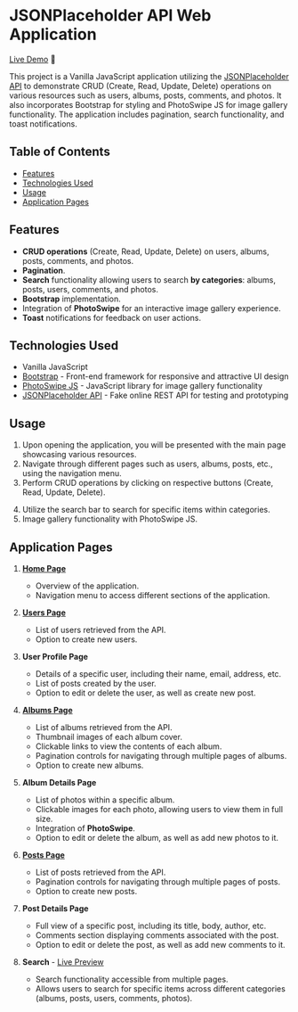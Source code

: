 # JSONPlaceholder API Web Application
<!-- DEPLOYED PAGE LINK -->
<!-- EMOJIES -->
[Live Demo](https://deimantedav.github.io/API-page/) 🚀

This project is a Vanilla JavaScript application utilizing the [JSONPlaceholder API](https://jsonplaceholder.typicode.com) to demonstrate CRUD (Create, Read, Update, Delete) operations on various resources such as users, albums, posts, comments, and photos. It also incorporates Bootstrap for styling and PhotoSwipe JS for image gallery functionality. The application includes pagination, search functionality, and toast notifications.

## Table of Contents

- [Features](#features)
- [Technologies Used](#technologies-used)
- [Usage](#usage)
- [Application Pages](#application-pages)

## Features

- **CRUD operations** (Create, Read, Update, Delete) on users, albums, posts, comments, and photos.
- **Pagination**.
- **Search** functionality allowing users to search **by categories**: albums, posts, users, comments, and photos.
- **Bootstrap** implementation.
- Integration of **PhotoSwipe** for an interactive image gallery experience.
- **Toast** notifications for feedback on user actions.

## Technologies Used

- Vanilla JavaScript
- [Bootstrap](https://getbootstrap.com/) - Front-end framework for responsive and attractive UI design
- [PhotoSwipe JS](https://photoswipe.com/) - JavaScript library for image gallery functionality
- [JSONPlaceholder API](https://jsonplaceholder.typicode.com) - Fake online REST API for testing and prototyping

## Usage

1. Upon opening the application, you will be presented with the main page showcasing various resources.
2. Navigate through different pages such as users, albums, posts, etc., using the navigation menu.
3. Perform CRUD operations by clicking on respective buttons (Create, Read, Update, Delete).
<!-- papyldit 3. -->
4. Utilize the search bar to search for specific items within categories.
5. Image gallery functionality with PhotoSwipe JS.

## Application Pages

1. **[Home Page](https://deimantedav.github.io/API-page/)**
   - Overview of the application.
   - Navigation menu to access different sections of the application.

2. **[Users Page](https://deimantedav.github.io/API-page/users.html)**
   - List of users retrieved from the API.
   - Option to create new users.

3. **User Profile Page**
   - Details of a specific user, including their name, email, address, etc.
   - List of posts created by the user.
   - Option to edit or delete the user, as well as create new post.

4. **[Albums Page](https://deimantedav.github.io/API-page/albums.html)**
   - List of albums retrieved from the API.
   - Thumbnail images of each album cover.
   - Clickable links to view the contents of each album.
   - Pagination controls for navigating through multiple pages of albums.
   - Option to create new albums.

5. **Album Details Page**
   - List of photos within a specific album.
   - Clickable images for each photo, allowing users to view them in full size.
   - Integration of **PhotoSwipe**.
   - Option to edit or delete the album, as well as add new photos to it.

6. **[Posts Page](https://deimantedav.github.io/API-page/posts.html)**
   - List of posts retrieved from the API.
   - Pagination controls for navigating through multiple pages of posts.
   - Option to create new posts.

7. **Post Details Page**
   - Full view of a specific post, including its title, body, author, etc.
   - Comments section displaying comments associated with the post.
   - Option to edit or delete the post, as well as add new comments to it.

8. **Search** - [Live Preview](https://deimantedav.github.io/API-page/search.html)
   - Search functionality accessible from multiple pages.
   - Allows users to search for specific items across different categories (albums, posts, users, comments, photos).
